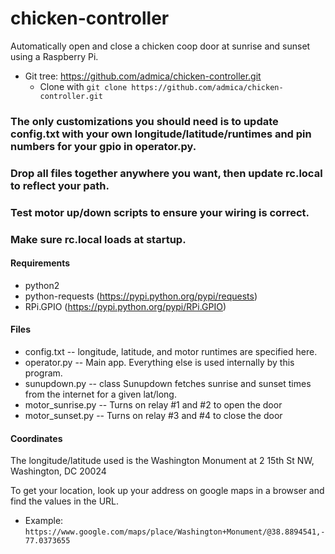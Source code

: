 # chicken-controller
Automatically open and close a chicken coop door at sunrise and sunset using a Raspberry Pi.

 * Git tree:  https://github.com/admica/chicken-controller.git
    * Clone with `git clone https://github.com/admica/chicken-controller.git`

 ### The only customizations you should need is to update config.txt with your own longitude/latitude/runtimes and pin numbers for your gpio in operator.py.
 ### Drop all files together anywhere you want, then update rc.local to reflect your path.
 ### Test motor up/down scripts to ensure your wiring is correct.
 ### Make sure rc.local loads at startup.

#### Requirements
* python2
* python-requests (https://pypi.python.org/pypi/requests)
* RPi.GPIO (https://pypi.python.org/pypi/RPi.GPIO)

#### Files
- config.txt -- longitude, latitude, and motor runtimes are specified here.
- operator.py -- Main app. Everything else is used internally by this program.
- sunupdown.py -- class Sunupdown fetches sunrise and sunset times from the internet for a given lat/long.
- motor_sunrise.py -- Turns on relay #1 and #2 to open the door
- motor_sunset.py -- Turns on relay #3 and #4 to close the door

#### Coordinates
The longitude/latitude used is the Washington Monument at 2 15th St NW, Washington, DC 20024

To get your location, look up your address on google maps in a browser and find the values in the URL.
* Example:
`https://www.google.com/maps/place/Washington+Monument/@38.8894541,-77.0373655`

